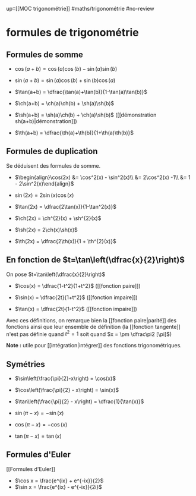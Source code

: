 up::[[MOC trigonométrie]]
#maths/trigonométrie #no-review 
# formules de trigonométrie

## Formules de somme

 - $\cos(a+b) = \cos(a)\cos(b) - \sin(a)\sin(b)$
 - $\sin(a+b) = \sin(a)\cos(b)+\sin(b)\cos(a)$
 - $\tan(a+b) = \dfrac{\tan(a)+\tan(b)}{1-\tan(a)\tan(b)}$

 - $\ch(a+b) = \ch(a)\ch(b) + \sh(a)\sh(b)$
 - $\sh(a+b) = \sh(a)\ch(b) + \ch(a)\sh(b)$ ([[démonstration sh(a+b)|démonstration]])
 - $\th(a+b) = \dfrac{\th(a)+\th(b)}{1+\th(a)\th(b)}$

## Formules de duplication
Se déduisent des formules de somme.

 - $\begin{align}\cos(2x) &= \cos^2(x) - \sin^2(x)\\ &= 2\cos^2(x) -1\\ &= 1 - 2\sin^2(x)\end{align}$

 - $\sin(2x) = 2\sin(x)\cos(x)$

 - $\tan(2x) = \dfrac{2\tan(x)}{1-\tan^2(x)}$

 - $\ch(2x) = \ch^{2}(x) + \sh^{2}(x)$

 - $\sh(2x) = 2\ch(x)\sh(x)$

 - $\th(2x) = \dfrac{2\th(x)}{1 + \th^{2}(x)}$
 
## En fonction de $t=\tan\left(\dfrac{x}{2}\right)$
On pose $t=\tan\left(\dfrac{x}{2}\right)$
 - $\cos(x) = \dfrac{1-t^2}{1+t^2}$ ([[fonction paire]])

 - $\sin(x) = \dfrac{2t}{1+t^2}$ ([[fonction impaire]])

 - $\tan(x) = \dfrac{2t}{1-t^2}$ ([[fonction impaire]])

Avec ces définitions, on remarque bien la [[fonction paire|parité]] des fonctions ainsi que leur ensemble de définition (la [[fonction tangente]] n'est pas définie quand $t^2 = 1$ soit quand $x = \pm \dfrac\pi2 [\pi]$)

**Note :** utile pour [[intégration|intégrer]] des fonctions trigonométriques.


## Symétries

 - $\sin\left(\frac{\pi}{2}-x\right) = \cos(x)$
 - $\cos\left(\frac{\pi}{2} - x\right) = \sin(x)$
 - $\tan\left(\frac{\pi}{2} - x\right) = \dfrac{1}{\tan(x)}$

 - $\sin(\pi - x) = -\sin(x)$
 - $\cos(\pi - x) = -\cos(x)$
 - $\tan(\pi - x) = \tan(x)$


## Formules d'Euler
[[Formules d'Euler]]
 - $\cos x = \frac{e^{ix} + e^{-ix}}{2}$
 - $\sin x = \frac{e^{ix} - e^{-ix}}{2i}$













